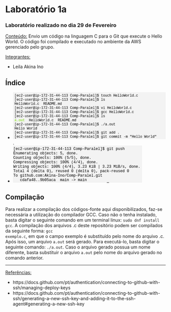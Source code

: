 <h1>Laboratório 1a</h1>

<h3>Laboratório realizado no dia 29 de Fevereiro</h3>

<ins>Conteúdo:</ins> Envio um código na linguagem C para o Git que execute o Hello World. O código foi compilado e executado no ambiente da AWS gerenciado pelo grupo.

<ins>Integrantes:</ins>
- Leila Akina Ino

<h2>Índice</h2>

<ul>
<li><img src = "https://github.com/Akina-Ino/Comp-Paralel/blob/main/src/HelloWorld.png" alt = "Gcc do código "Hello, world!"">.</li>
<li><img src = "https://github.com/Akina-Ino/Comp-Paralel/blob/main/src/HelloWorld_push.png" alt = "Screenshot do processo de push do arquivo teste.c para este repositório github."></li>
</ul>

<h2>Compilação</h2>

Para realizar a compilação dos códigos-fonte aqui disponibilizados, faz-se necessária a utilização do compilador GCC. Caso não o tenha instalado, basta digitar o seguinte comando em um terminal linux: <code>sudo dnf install gcc</code>. A compilação dos arquivos .c deste repositório podem ser compilados da seguinte forma: <code>gcc exemplo.c</code>, em que o campo exemplo é substituído pelo nome do arquivo .c. Após isso, um arquivo <code>a.out</code> será gerado. Para executá-lo, basta digitar o seguinte comando: <code>./a.out</code>. Caso o arquivo gerado possua um nome diferente, basta substituir o arquivo <code>a.out</code> pelo nome do arquivo gerado no comando anterior.

<hr>
<ins>Referências:</ins>
<ul>
<li>https://docs.github.com/pt/authentication/connecting-to-github-with-ssh/managing-deploy-keys</li>
<li>https://docs.github.com/pt/authentication/connecting-to-github-with-ssh/generating-a-new-ssh-key-and-adding-it-to-the-ssh-agent#generating-a-new-ssh-key</li>
</ul>
